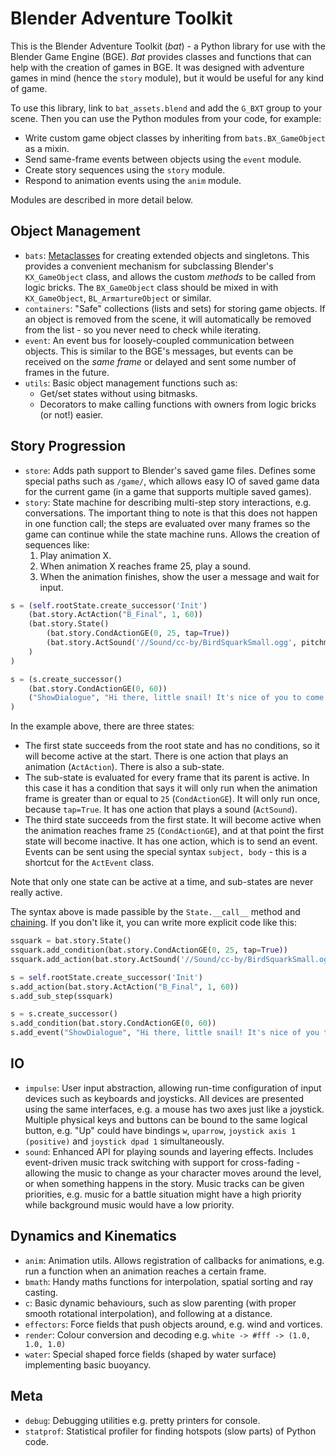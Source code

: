 # Blender Adventure Toolkit

This is the Blender Adventure Toolkit (*bat*) - a Python library for use with
the Blender Game Engine (BGE). *Bat* provides classes and functions that can
help with the creation of games in BGE. It was designed with adventure games in
mind (hence the `story` module), but it would be useful for any kind of game.

To use this library, link to `bat_assets.blend` and add the `G_BXT` group to
your scene. Then you can use the Python modules from your code, for example:

- Write custom game object classes by inheriting from `bats.BX_GameObject` as a
  mixin.
- Send same-frame events between objects using the `event` module.
- Create story sequences using the `story` module.
- Respond to animation events using the `anim` module.

Modules are described in more detail below.


## Object Management

- `bats`: [Metaclasses][mc] for creating extended objects and singletons. This
  provides a convenient mechanism for subclassing Blender's `KX_GameObject`
  class, and allows the custom *methods* to be called from logic bricks. The
  `BX_GameObject` class should be mixed in with `KX_GameObject`,
  `BL_ArmartureObject` or similar.
- `containers`: "Safe" collections (lists and sets) for storing game objects.
  If an object is removed from the scene, it will automatically be removed from
  the list - so you never need to check while iterating.
- `event`: An event bus for loosely-coupled communication between objects.
  This is similar to the BGE's messages, but events can be received on the *same
  frame* or delayed and sent some number of frames in the future.
- `utils`: Basic object management functions such as:
    - Get/set states without using bitmasks.
    - Decorators to make calling functions with owners from logic bricks (or
      not!) easier.


## Story Progression

- `store`: Adds path support to Blender's saved game files. Defines some
  special paths such as `/game/`, which allows easy IO of saved game data for
  the current game (in a game that supports multiple saved games).
- `story`: State machine for describing multi-step story interactions, e.g. conversations. The
  important thing to note is that this does not happen in one function call;
  the steps are evaluated over many frames so the game can continue while the
  state machine runs. Allows the creation of sequences like:
    1. Play animation X.
    1. When animation X reaches frame 25, play a sound.
    1. When the animation finishes, show the user a message and wait for input.

```python
s = (self.rootState.create_successor('Init')
    (bat.story.ActAction("B_Final", 1, 60))
    (bat.story.State()
        (bat.story.CondActionGE(0, 25, tap=True))
        (bat.story.ActSound('//Sound/cc-by/BirdSquarkSmall.ogg', pitchmin=0.9, pitchmax=1.1))
    )
)

s = (s.create_successor()
    (bat.story.CondActionGE(0, 60))
    ("ShowDialogue", "Hi there, little snail! It's nice of you to come to visit.")
)
```

In the example above, there are three states:

- The first state succeeds from the root state and has no conditions, so it
  will become active at the start. There is one action that plays an
  animation (`ActAction`). There is also a sub-state.
- The sub-state is evaluated for every frame that its parent is active. In
  this case it has a condition that says it will only run when the animation
  frame is greater than or equal to `25` (`CondActionGE`). It will only run
  once, because `tap=True`. It has one action that plays a sound (`ActSound`).
- The third state succeeds from the first state. It will become active when
  the animation reaches frame `25` (`CondActionGE`), and at that point the
  first state will become inactive. It has one action, which is to send an
  event. Events can be sent using the special syntax `subject, body` - this
  is a shortcut for the `ActEvent` class.

Note that only one state can be active at a time, and sub-states are never really active.

The syntax above is made passible by the `State.__call__` method and [chaining][ch].
If you don't like it, you can write more explicit code like this:

```python
ssquark = bat.story.State()
ssquark.add_condition(bat.story.CondActionGE(0, 25, tap=True))
ssquark.add_action(bat.story.ActSound('//Sound/cc-by/BirdSquarkSmall.ogg', pitchmin=0.9, pitchmax=1.1))

s = self.rootState.create_successor('Init')
s.add_action(bat.story.ActAction("B_Final", 1, 60))
s.add_sub_step(ssquark)

s = s.create_successor()
s.add_condition(bat.story.CondActionGE(0, 60))
s.add_event("ShowDialogue", "Hi there, little snail! It's nice of you to come to visit.")
```

[ch]: http://en.wikipedia.org/wiki/Method_chaining


## IO

- `impulse`: User input abstraction, allowing run-time configuration of input
  devices such as keyboards and joysticks. All devices are presented using the
  same interfaces, e.g. a mouse has two axes just like a joystick. Multiple
  physical keys and buttons can be bound to the same logical button, e.g. "Up"
  could have bindings `w`, `uparrow`, `joystick axis 1 (positive)` and
  `joystick dpad 1` simultaneously.
- `sound`: Enhanced API for playing sounds and layering effects. Includes
  event-driven music track switching with support for cross-fading - allowing
  the music to change as your character moves around the level, or when
  something happens in the story. Music tracks can be given priorities, e.g.
  music for a battle situation might have a high priority while background music
  would have a low priority.


## Dynamics and Kinematics

- `anim`: Animation utils. Allows registration of callbacks for animations,
  e.g. run a function when an animation reaches a certain frame.
- `bmath`: Handy maths functions for interpolation, spatial sorting and ray
  casting.
- `c`: Basic dynamic behaviours, such as slow parenting (with proper smooth
  rotational interpolation), and following at a distance.
- `effectors`: Force fields that push objects around, e.g. wind and vortices.
- `render`: Colour conversion and decoding e.g.
  `white -> #fff -> (1.0, 1.0, 1.0)`
- `water`: Special shaped force fields (shaped by water surface) implementing
  basic buoyancy.


## Meta

- `debug`: Debugging utilities e.g. pretty printers for console.
- `statprof`: Statistical profiler for finding hotspots (slow parts) of Python
  code.



[mc]: http://stackoverflow.com/a/100146/320036
